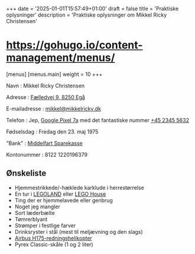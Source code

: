 +++
date = '2025-01-01T15:57:49+01:00'
draft = false
title = 'Praktiske oplysninger'
description = 'Praktiske oplysninger om Mikkel Ricky Christensen'
# https://gohugo.io/content-management/menus/
[menus]
  [menus.main]
    weight = 10
+++

<section id="kontaktoplysninger">

Navn
: Mikkel Ricky Christensen

Adresse
: <a class="adr" href="https://maps.app.goo.gl/vVgGUkkb4BjfA3Tk9">
    <span class="street-address">Fælledvej 9</span>,
    <span class="postal-code">8250</span> <span class="locality">Egå</span>
  </a>

E-mailadresse
: <mikkel@mikkelricky.dk>

Telefon
: Jep, [Google Pixel 7a](https://fi.google.com/about/phones/pixel-7a) med det fantastiske nummer [+45 2345 5632](tel:+4523455632)

Fødselsdag
: Fredag den 23. maj 1975

"Bank"
: [Middelfart Sparekasse](https://midspar.dk/)

Kontonummer
: 8122 1220196379

</section>

## Ønskeliste

* Hjemmestrikkede/-hæklede karklude i herrestørrelse
* En tur i [LEGOLAND](https://www.legoland.dk/) eller [LEGO House](https://legohouse.com/da-dk/)
* Ting der er hjemmelavede eller genbrug
* Noget jeg mangler
* Sort læderbælte
* Tømrerblyant
* Strømper i festlige farver
* Drinksryster i stål (mest til meljævning og den slags)
* [Airbus H175-redningshelikopter](https://www.lego.com/da-dk/product/airbus-h175-rescue-helicopter-42145)
* Pyrex Classic-skåle (1 og 2 liter)
